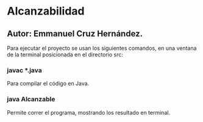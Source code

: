 # Alcanzabilidad

## Autor: Emmanuel Cruz Hernández.

Para ejecutar el proyecto se usan los siguientes comandos, en una ventana de la terminal posicionada en el directorio src:

### javac *.java

Para compilar el código en Java.

### java Alcanzable

Permite correr el programa, mostrando los resultado en terminal.
